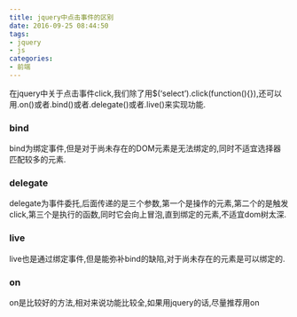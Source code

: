 ```yaml
---
title: jquery中点击事件的区别
date: 2016-09-25 08:44:50
tags:
- jquery
- js
categories:
- 前端
---
```


在jquery中关于点击事件click,我们除了用$(‘select’).click(function(){}),还可以用.on()或者.bind()或者.delegate()或者.live()来实现功能.

### bind
bind为绑定事件,但是对于尚未存在的DOM元素是无法绑定的,同时不适宜选择器匹配较多的元素.

### delegate
delegate为事件委托,后面传递的是三个参数,第一个是操作的元素,第二个的是触发click,第三个是执行的函数,同时它会向上冒泡,直到绑定的元素,不适宜dom树太深.

### live
live也是通过绑定事件,但是能弥补bind的缺陷,对于尚未存在的元素是可以绑定的.

### on
on是比较好的方法,相对来说功能比较全,如果用jquery的话,尽量推荐用on
